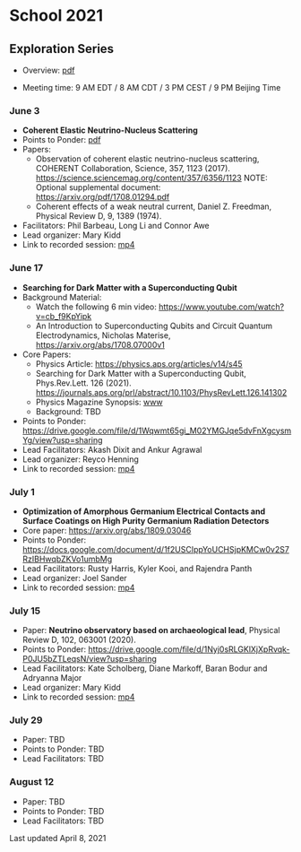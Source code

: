 # School 2021

## Exploration Series

- Overview: [pdf](https://drive.google.com/uc?id=1GweH-ZcilGQiPIrHUoUx-BsFVf6vNArS)

- Meeting time: 9 AM EDT / 8 AM CDT / 3 PM CEST / 9 PM Beijing Time

### June 3
- <b>Coherent Elastic Neutrino-Nucleus Scattering</b>
- Points to Ponder: [pdf](https://drive.google.com/file/d/1Wqwmt65gi_M02YMGJqe5dvFnXgcysmYg/view?usp=sharing)
- Papers: 
  - Observation of coherent elastic neutrino-nucleus scattering, COHERENT Collaboration, Science, 357, 1123 (2017). https://science.sciencemag.org/content/357/6356/1123 NOTE:  Optional supplemental document:  https://arxiv.org/pdf/1708.01294.pdf
  - Coherent effects of a weak neutral current, Daniel Z. Freedman, Physical Review D, 9, 1389 (1974).
- Facilitators: Phil Barbeau, Long Li and Connor Awe
- Lead organizer: Mary Kidd
- Link to recorded session:  [mp4](https://drive.google.com/file/d/1UG0QK7yIFDsSL6eOgfjpP6mhPHhgsJLy/view?usp=sharing)

### June 17
- <b>Searching for Dark Matter with a Superconducting Qubit</b>
- Background Material:
  - Watch the following 6 min video: https://www.youtube.com/watch?v=cb_f9KpYipk
  - An Introduction to Superconducting Qubits and Circuit Quantum Electrodynamics, Nicholas Materise, https://arxiv.org/abs/1708.07000v1
- Core Papers:
  - Physics Article: https://physics.aps.org/articles/v14/s45
  - Searching for Dark Matter with a Superconducting Qubit,  Phys.Rev.Lett. 126 (2021). https://journals.aps.org/prl/abstract/10.1103/PhysRevLett.126.141302
  - Physics Magazine Synopsis: [www](https://physics.aps.org/articles/v14/s45)
  - Background: TBD   
- Points to Ponder: https://drive.google.com/file/d/1Wqwmt65gi_M02YMGJqe5dvFnXgcysmYg/view?usp=sharing
- Lead Facilitators: Akash Dixit and Ankur Agrawal
- Lead organizer: Reyco Henning
- Link to recorded session: [mp4](https://drive.google.com/file/d/1aluiSSWok4qgXkfvci_d6m0aPy_280Bq/view?usp=sharing)

### July 1
- <b>Optimization of Amorphous Germanium Electrical Contacts and Surface Coatings on High Purity Germanium Radiation Detectors</b>
- Core paper: https://arxiv.org/abs/1809.03046
- Points to Ponder: https://docs.google.com/document/d/1f2USCIppYoUCHSjpKMCw0v2S7RzIBHwqbZKVo1umbMg
- Lead Facilitators: Rusty Harris, Kyler Kooi, and Rajendra Panth
- Lead organizer: Joel Sander
- Link to recorded session:  [mp4](https://drive.google.com/file/d/1CLKYlLlMHCvXihkyp6Llp45yIdLQ6eqC/view?usp=sharing)

### July 15
- Paper: <b>Neutrino observatory based on archaeological lead</b>, Physical Review D, 102, 063001 (2020).
- Points to Ponder: https://drive.google.com/file/d/1Nyj0sRLGKlXjXpRvqk-P0JU5bZTLeqsN/view?usp=sharing
- Lead Facilitators: Kate Scholberg, Diane Markoff, Baran Bodur and Adryanna Major
- Lead organizer:  Mary Kidd
- Link to recorded session:  [mp4](https://drive.google.com/file/d/1ZkUCD6DwW_xuDYrldV4p1dEgwK-h0Mqz/view?usp=sharing)
 
### July 29
- Paper: TBD
- Points to Ponder: TBD
- Lead Facilitators: TBD

### August 12
- Paper: TBD
- Points to Ponder: TBD
- Lead Facilitators: TBD

Last updated April 8, 2021
